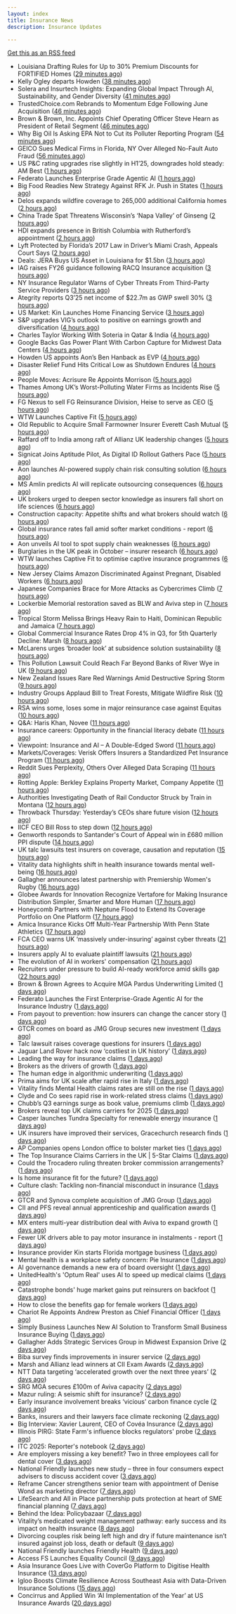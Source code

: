 ```yaml
---
layout: index
title: Insurance News
description: Insurance Updates

---
```


[Get this as an RSS feed](/insurance.rss)

<!-- news_marker starts -->
- Louisiana Drafting Rules for Up to 30% Premium Discounts for FORTIFIED Homes ([29 minutes ago](https://www.insurancejournal.com/news/southcentral/2025/10/23/844930.htm))
- Kelly Ogley departs Howden ([38 minutes ago](https://www.postonline.co.uk/broker/7959269/kelly-ogley-departs-howden))
- Solera and Insurtech Insights: Expanding Global Impact Through AI, Sustainability, and Gender Diversity ([41 minutes ago](https://www.insurtechinsights.com/solera-and-insurtech-insights-expanding-global-impact-through-ai-sustainability-and-gender-diversity/))
- TrustedChoice.com Rebrands to Momentum Edge Following June Acquisition ([46 minutes ago](https://www.insurancejournal.com/news/southcentral/2025/10/23/844913.htm))
- Brown & Brown, Inc. Appoints Chief Operating Officer Steve Hearn as President of Retail Segment ([46 minutes ago](https://www.insurtechinsights.com/brown-brown-inc-appoints-chief-operating-officer-steve-hearn-as-president-of-retail-segment/))
- Why Big Oil Is Asking EPA Not to Cut its Polluter Reporting Program ([54 minutes ago](https://www.insurancejournal.com/news/southcentral/2025/10/23/844922.htm))
- GEICO Sues Medical Firms in Florida, NY Over Alleged No-Fault Auto Fraud ([56 minutes ago](https://www.insurancejournal.com/news/southeast/2025/10/23/844916.htm))
- US P&C rating upgrades rise slightly in H1’25, downgrades hold steady: AM Best ([1 hours ago](https://www.reinsurancene.ws/us-pc-rating-upgrades-rise-slightly-in-h125-downgrades-hold-steady-am-best/))
- Federato Launches Enterprise Grade Agentic AI ([1 hours ago](https://insurance-edge.net/2025/10/23/federato-launches-enterprise-grade-agentic-ai/))
- Big Food Readies New Strategy Against RFK Jr. Push in States ([1 hours ago](https://www.insurancejournal.com/news/southcentral/2025/10/23/844908.htm))
- Delos expands wildfire coverage to 265,000 additional California homes ([2 hours ago](https://www.reinsurancene.ws/delos-expands-wildfire-coverage-to-265000-additional-california-homes/))
- China Trade Spat Threatens Wisconsin’s ‘Napa Valley’ of Ginseng ([2 hours ago](https://www.insurancejournal.com/news/midwest/2025/10/23/844900.htm))
- HDI expands presence in British Columbia with Rutherford’s appointment ([2 hours ago](https://www.reinsurancene.ws/hdi-expands-presence-in-british-columbia-with-rutherfords-appointment/))
- Lyft Protected by Florida’s 2017 Law in Driver’s Miami Crash, Appeals Court Says ([2 hours ago](https://www.insurancejournal.com/news/southeast/2025/10/23/844896.htm))
- Deals: JERA Buys US Asset in Louisiana for $1.5bn ([3 hours ago](https://insurance-edge.net/2025/10/23/deals-jera-buys-us-asset-in-louisiana/))
- IAG raises FY26 guidance following RACQ Insurance acquisition ([3 hours ago](https://www.reinsurancene.ws/iag-raises-fy26-guidance-following-racq-insurance-acquisition/))
- NY Insurance Regulator Warns of Cyber Threats From Third-Party Service Providers ([3 hours ago](https://www.insurancejournal.com/news/east/2025/10/23/844892.htm))
- Ategrity reports Q3’25 net income of $22.7m as GWP swell 30% ([3 hours ago](https://www.reinsurancene.ws/ategrity-reports-q325-net-income-of-22-7m-as-gwp-swell-30/))
- US Market: Kin Launches Home Financing Service ([3 hours ago](https://insurance-edge.net/2025/10/23/us-market-kin-launches-home-financing-service/))
- S&P upgrades VIG’s outlook to positive on earnings growth and diversification ([4 hours ago](https://www.reinsurancene.ws/sp-upgrades-vigs-outlook-to-positive-on-earnings-growth-and-diversification/))
- Charles Taylor Working With Soteria in Qatar & India ([4 hours ago](https://insurance-edge.net/2025/10/23/charles-taylor-working-with-soteria-in-qatar-india/))
- Google Backs Gas Power Plant With Carbon Capture for Midwest Data Centers ([4 hours ago](https://www.insurancejournal.com/news/midwest/2025/10/23/844889.htm))
- Howden US appoints Aon’s Ben Hanback as EVP ([4 hours ago](https://www.reinsurancene.ws/howden-us-appoints-aons-ben-hanback-as-evp/))
- Disaster Relief Fund Hits Critical Low as Shutdown Endures ([4 hours ago](https://www.insurancejournal.com/news/national/2025/10/23/844884.htm))
- People Moves: Acrisure Re Appoints Morrison ([5 hours ago](https://www.insurancejournal.com/news/east/2025/10/23/844643.htm))
- Thames Among UK’s Worst-Polluting Water Firms as Incidents Rise ([5 hours ago](https://www.insurancejournal.com/news/international/2025/10/23/844876.htm))
- FG Nexus to sell FG Reinsurance Division, Heise to serve as CEO ([5 hours ago](https://www.reinsurancene.ws/fg-nexus-to-sell-fg-reinsurance-division-heise-to-serve-as-ceo/))
- WTW Launches Captive Fit ([5 hours ago](https://insurance-edge.net/2025/10/23/willis-launches-captive-fit/))
- Old Republic to Acquire Small Farmowner Insurer Everett Cash Mutual ([5 hours ago](https://www.insurancejournal.com/news/east/2025/10/23/844873.htm))
- Raffard off to India among raft of Allianz UK leadership changes ([5 hours ago](https://www.postonline.co.uk/news/7959266/raffard-off-to-india-among-raft-of-allianz-uk-leadership-changes))
- Signicat Joins Aptitude Pilot, As Digital ID Rollout Gathers Pace ([5 hours ago](https://insurance-edge.net/2025/10/23/signicat-joins-aptitude-pilot-as-digital-id-rollout-gathers-pace/))
- Aon launches AI-powered supply chain risk consulting solution ([6 hours ago](https://www.reinsurancene.ws/aon-launches-ai-powered-supply-chain-risk-consulting-solution/))
- MS Amlin predicts AI will replicate outsourcing consequences ([6 hours ago](https://www.postonline.co.uk/technology/7959262/ms-amlin-predicts-ai-will-replicate-outsourcing-consequences))
- UK brokers urged to deepen sector knowledge as insurers fall short on life sciences ([6 hours ago](https://www.insurancebusinessmag.com/uk/news/breaking-news/uk-brokers-urged-to-deepen-sector-knowledge-as-insurers-fall-short-on-life-sciences-554028.aspx))
- Construction capacity: Appetite shifts and what brokers should watch ([6 hours ago](https://www.insurancebusinessmag.com/uk/news/construction-engineering/construction-capacity-appetite-shifts-and-what-brokers-should-watch-554027.aspx))
- Global insurance rates fall amid softer market conditions - report ([6 hours ago](https://www.insurancebusinessmag.com/uk/news/breaking-news/global-insurance-rates-fall-amid-softer-market-conditions--report-554021.aspx))
- Aon unveils AI tool to spot supply chain weaknesses ([6 hours ago](https://www.insurancebusinessmag.com/uk/news/technology/aon-unveils-ai-tool-to-spot-supply-chain-weaknesses-554020.aspx))
- Burglaries in the UK peak in October – insurer research ([6 hours ago](https://www.insurancebusinessmag.com/uk/news/property-insurance/burglaries-in-the-uk-peak-in-october--insurer-research-554019.aspx))
- WTW launches Captive Fit to optimise captive insurance programmes ([6 hours ago](https://www.reinsurancene.ws/willis-launches-captive-fit-to-optimise-captive-insurance-programmes/))
- New Jersey Claims Amazon Discriminated Against Pregnant, Disabled Workers ([6 hours ago](https://www.insurancejournal.com/news/east/2025/10/23/844868.htm))
- Japanese Companies Brace for More Attacks as Cybercrimes Climb ([7 hours ago](https://www.insurancejournal.com/news/international/2025/10/23/844858.htm))
- Lockerbie Memorial restoration saved as BLW and Aviva step in ([7 hours ago](https://www.postonline.co.uk/broker/7959263/lockerbie-memorial-restoration-saved-as-blw-and-aviva-step-in))
- Tropical Storm Melissa Brings Heavy Rain to Haiti, Dominican Republic and Jamaica ([7 hours ago](https://www.insurancejournal.com/news/international/2025/10/23/844852.htm))
- Global Commercial Insurance Rates Drop 4% in Q3, for 5th Quarterly Decline: Marsh ([8 hours ago](https://www.insurancejournal.com/news/international/2025/10/23/844830.htm))
- McLarens urges ‘broader look’ at subsidence solution sustainability ([8 hours ago](https://www.postonline.co.uk/claims/7959239/mclarens-urges-%E2%80%98broader-look%E2%80%99-at-subsidence-solution-sustainability))
- This Pollution Lawsuit Could Reach Far Beyond Banks of River Wye in UK ([9 hours ago](https://www.insurancejournal.com/news/international/2025/10/23/844826.htm))
- New Zealand Issues Rare Red Warnings Amid Destructive Spring Storm ([9 hours ago](https://www.insurancejournal.com/news/international/2025/10/23/844823.htm))
- Industry Groups Applaud Bill to Treat Forests, Mitigate Wildfire Risk ([10 hours ago](https://www.insurancejournal.com/news/national/2025/10/23/844812.htm))
- RSA wins some, loses some in major reinsurance case against Equitas ([10 hours ago](https://www.insurancebusinessmag.com/uk/news/breaking-news/rsa-wins-some-loses-some-in-major-reinsurance-case-against-equitas-553999.aspx))
- Q&A: Haris Khan, Novee ([11 hours ago](https://www.postonline.co.uk/technology/7958878/qa-haris-khan-novee))
- Insurance careers: Opportunity in the financial literacy debate ([11 hours ago](https://www.postonline.co.uk/people/7959118/insurance-careers-opportunity-in-the-financial-literacy-debate))
- Viewpoint: Insurance and AI – A Double-Edged Sword ([11 hours ago](https://www.insurancejournal.com/news/national/2025/10/23/844797.htm))
- Markets/Coverages: Verisk Offers Insurers a Standardized Pet Insurance Program ([11 hours ago](https://www.insurancejournal.com/news/national/2025/10/23/843649.htm))
- Reddit Sues Perplexity, Others Over Alleged Data Scraping ([11 hours ago](https://www.insurancejournal.com/news/national/2025/10/23/844783.htm))
- Rotting Apple: Berkley Explains Property Market, Company Appetite ([11 hours ago](https://www.insurancejournal.com/news/national/2025/10/23/844779.htm))
- Authorities Investigating Death of Rail Conductor Struck by Train in Montana ([12 hours ago](https://www.insurancejournal.com/news/west/2025/10/23/844791.htm))
- Throwback Thursday: Yesterday’s CEOs share future vision ([12 hours ago](https://www.postonline.co.uk/people/7956773/throwback-thursday-yesterday%E2%80%99s-ceos-share-future-vision))
- IICF CEO Bill Ross to step down ([12 hours ago](https://www.insurancebusinessmag.com/uk/news/breaking-news/iicf-ceo-bill-ross-to-step-down-554008.aspx))
- Genworth responds to Santander's Court of Appeal win in £680 million PPI dispute ([14 hours ago](https://www.insurancebusinessmag.com/uk/news/breaking-news/genworth-responds-to-santanders-court-of-appeal-win-in-680-million-ppi-dispute-553972.aspx))
- UK talc lawsuits test insurers on coverage, causation and reputation ([15 hours ago](https://www.insurancebusinessmag.com/uk/news/breaking-news/uk-talc-lawsuits-test-insurers-on-coverage-causation-and-reputation-553971.aspx))
- Vitality data highlights shift in health insurance towards mental well-being ([16 hours ago](https://www.insurancebusinessmag.com/uk/news/life-insurance/vitality-data-highlights-shift-in-health-insurance-towards-mental-wellbeing-553967.aspx))
- Gallagher announces latest partnership with Premiership Women's Rugby ([16 hours ago](https://www.insurancebusinessmag.com/uk/news/breaking-news/gallagher-announces-latest-partnership-with-premiership-womens-rugby-553966.aspx))
- Globee Awards for Innovation Recognize Vertafore for Making Insurance Distribution Simpler, Smarter and More Human ([17 hours ago](https://www.insurtechinsights.com/globee-awards-for-innovation-recognize-vertafore-for-making-insurance-distribution-simpler-smarter-and-more-human/))
- Honeycomb Partners with Neptune Flood to Extend Its Coverage Portfolio on One Platform ([17 hours ago](https://www.insurtechinsights.com/honeycomb-partners-with-neptune-flood-to-extend-its-coverage-portfolio-on-one-platform/))
- Amica Insurance Kicks Off Multi-Year Partnership With Penn State Athletics ([17 hours ago](https://www.insurtechinsights.com/amica-insurance-kicks-off-multi-year-partnership-with-penn-state-athletics/))
- FCA CEO warns UK ‘massively under-insuring’ against cyber threats ([21 hours ago](https://www.postonline.co.uk/regulation/7959264/fca-ceo-warns-uk-%E2%80%98massively-under-insuring%E2%80%99-against-cyber-threats))
- Insurers apply AI to evaluate plaintiff lawsuits ([21 hours ago](https://www.dig-in.com/news/insurers-apply-ai-to-evaluate-plaintiff-lawsuits))
- The evolution of AI in workers' compensation ([21 hours ago](https://www.dig-in.com/opinion/the-evolution-of-ai-in-workers-compensation))
- Recruiters under pressure to build AI-ready workforce amid skills gap ([22 hours ago](https://www.insurancebusinessmag.com/uk/business-strategy/recruiters-under-pressure-to-build-aiready-workforce-amid-skills-gap-553936.aspx))
- Brown & Brown Agrees to Acquire MGA Pardus Underwriting Limited ([1 days ago](https://www.insurtechinsights.com/brown-brown-agrees-to-acquire-mga-pardus-underwriting-limited/))
- Federato Launches the First Enterprise-Grade Agentic AI for the Insurance Industry ([1 days ago](https://www.insurtechinsights.com/federato-launches-the-first-enterprise-grade-agentic-ai-for-the-insurance-industry/))
- From payout to prevention: how insurers can change the cancer story ([1 days ago](https://ifamagazine.com/from-payout-to-prevention-how-insurers-can-change-the-cancer-story/))
- GTCR comes on board as JMG Group secures new investment ([1 days ago](https://www.postonline.co.uk/broker/7959250/gtcr-comes-on-board-as-jmg-group-secures-new-investment))
- Talc lawsuit raises coverage questions for insurers ([1 days ago](https://www.postonline.co.uk/commercial/7959251/talc-lawsuit-raises-coverage-questions-for-insurers))
- Jaguar Land Rover hack now ‘costliest in UK history’ ([1 days ago](https://www.postonline.co.uk/news/7959253/jaguar-land-rover-hack-now-%E2%80%98costliest-in-uk-history%E2%80%99))
- Leading the way for insurance claims ([1 days ago](https://www.insurancebusinessmag.com/uk/tv/leading-the-way-for-insurance-claims-553875.aspx))
- Brokers as the drivers of growth ([1 days ago](https://www.insurancebusinessmag.com/uk/news/columns/brokers-as-the-drivers-of-growth-553874.aspx))
- The human edge in algorithmic underwriting ([1 days ago](https://www.insurancebusinessmag.com/uk/news/technology/the-human-edge-in-algorithmic-underwriting-553873.aspx))
- Prima aims for UK scale after rapid rise in Italy ([1 days ago](https://www.postonline.co.uk/news/7959238/prima-aims-for-uk-scale-after-rapid-rise-in-italy))
- Vitality finds Mental Health claims rates are still on the rise ([1 days ago](https://ifamagazine.com/vitality-finds-mental-health-claims-rates-are-still-on-the-rise/))
- Clyde and Co sees rapid rise in work-related stress claims ([1 days ago](https://www.postonline.co.uk/commercial/7959240/clyde-and-co-sees-rapid-rise-in-work-related-stress-claims))
- Chubb’s Q3 earnings surge as book value, premiums climb ([1 days ago](https://www.insurancebusinessmag.com/uk/news/breaking-news/chubbs-q3-earnings-surge-as-book-value-premiums-climb-553846.aspx))
- Brokers reveal top UK claims carriers for 2025 ([1 days ago](https://www.insurancebusinessmag.com/uk/news/claims/brokers-reveal-top-uk-claims-carriers-for-2025-553843.aspx))
- Casper launches Tundra Specialty for renewable energy insurance ([1 days ago](https://www.insurancebusinessmag.com/uk/news/breaking-news/casper-launches-tundra-specialty-for-renewable-energy-insurance-553838.aspx))
- UK insurers have improved their services, Gracechurch research finds ([1 days ago](https://www.insurancebusinessmag.com/uk/news/breaking-news/uk-insurers-have-improved-their-services-gracechurch-research-finds-553835.aspx))
- AP Companies opens London office to bolster market ties ([1 days ago](https://www.insurancebusinessmag.com/uk/news/breaking-news/ap-companies-opens-london-office-to-bolster-market-ties-553834.aspx))
- The Top Insurance Claims Carriers in the UK | 5-Star Claims ([1 days ago](https://www.insurancebusinessmag.com/uk/best-insurance/the-top-insurance-claims-carriers-in-the-uk--5star-claims-552040.aspx))
- Could the Trocadero ruling threaten broker commission arrangements? ([1 days ago](https://www.postonline.co.uk/broker/7958897/could-the-trocadero-ruling-threaten-broker-commission-arrangements))
- Is home insurance fit for the future? ([1 days ago](https://www.postonline.co.uk/personal/7959041/is-home-insurance-fit-for-the-future))
- Culture clash: Tackling non-financial misconduct in insurance ([1 days ago](https://www.postonline.co.uk/regulation/7958979/culture-clash-tackling-non-financial-misconduct-in-insurance))
- GTCR and Synova complete acquisition of JMG Group ([1 days ago](https://www.insurancebusinessmag.com/uk/news/mergers-acquisitions/gtcr-and-synova-complete-acquisition-of-jmg-group-553807.aspx))
- CII and PFS reveal annual apprenticeship and qualification awards ([1 days ago](https://www.insurancebusinessmag.com/uk/news/breaking-news/cii-and-pfs-reveal-annual-apprenticeship-and-qualification-awards-553805.aspx))
- MX enters multi-year distribution deal with Aviva to expand growth ([1 days ago](https://www.insurancebusinessmag.com/uk/news/breaking-news/mx-enters-multiyear-distribution-deal-with-aviva-to-expand-growth-553801.aspx))
- Fewer UK drivers able to pay motor insurance in instalments - report ([1 days ago](https://www.insurancebusinessmag.com/uk/news/auto-motor/fewer-uk-drivers-able-to-pay-motor-insurance-in-instalments--report-553798.aspx))
- Insurance provider Kin starts Florida mortgage business ([1 days ago](https://www.dig-in.com/news/insurance-provider-kin-starts-florida-mortgage-business))
- Mental health is a workplace safety concern: Pie Insurance ([1 days ago](https://www.dig-in.com/news/mental-health-is-a-workplace-safety-concern-pie-insurance))
- AI governance demands a new era of board oversight ([1 days ago](https://www.dig-in.com/opinion/ai-governance-demands-a-new-era-of-oversight))
- UnitedHealth's 'Optum Real' uses AI to speed up medical claims ([1 days ago](https://www.dig-in.com/articles/unitedhealth-uses-ai-to-speed-up-medical-claims))
- Catastrophe bonds' huge market gains put reinsurers on backfoot ([1 days ago](https://www.dig-in.com/articles/catastrophe-bonds-huge-market-gains-reinsurers-on-backfoot))
- How to close the benefits gap for female workers ([1 days ago](https://www.dig-in.com/news/how-to-close-the-benefits-gap-for-female-workers))
- Chariot Re Appoints Andrew Preston as Chief Financial Officer ([1 days ago](https://www.insurtechinsights.com/chariot-re-appoints-andrew-preston-as-chief-financial-officer/))
- Simply Business Launches New AI Solution to Transform Small Business Insurance Buying ([1 days ago](https://www.insurtechinsights.com/simply-business-launches-new-ai-solution-to-transform-small-business-insurance-buying/))
- Gallagher Adds Strategic Services Group in Midwest Expansion Drive ([2 days ago](https://www.insurtechinsights.com/gallagher-adds-strategic-services-group-in-midwest-expansion-drive/))
- Biba survey finds improvements in insurer service ([2 days ago](https://www.postonline.co.uk/news/7959244/biba-survey-finds-improvements-in-insurer-service))
- Marsh and Allianz lead winners at CII Exam Awards ([2 days ago](https://www.postonline.co.uk/people/7959243/marsh-and-allianz-lead-winners-at-cii-exam-awards))
- NTT Data targeting ‘accelerated growth over the next three years’ ([2 days ago](https://www.postonline.co.uk/news/7959241/ntt-data-targeting-%E2%80%98accelerated-growth-over-the-next-three-years%E2%80%99))
- SRG MGA secures £100m of Aviva capacity ([2 days ago](https://www.postonline.co.uk/news/7959242/srg-mga-secures-%C2%A3100m-of-aviva-capacity))
- Mazur ruling: A seismic shift for insurance? ([2 days ago](https://www.postonline.co.uk/regulation/7959211/mazur-ruling-a-seismic-shift-for-insurance))
- Early insurance involvement breaks ‘vicious’ carbon finance cycle ([2 days ago](https://www.postonline.co.uk/commercial/7959225/early-insurance-involvement-breaks-%E2%80%98vicious%E2%80%99-carbon-finance-cycle))
- Banks, insurers and their lawyers face climate reckoning ([2 days ago](https://www.postonline.co.uk/regulation/7959115/banks-insurers-and-their-lawyers-face-climate-reckoning))
- Big Interview: Xavier Laurent, CEO of Covéa Insurance ([2 days ago](https://www.postonline.co.uk/personal/7959227/big-interview-xavier-laurent-ceo-of-cov%C3%A9a-insurance))
- Illinois PIRG: State Farm's influence blocks regulators' probe ([2 days ago](https://www.dig-in.com/news/illinois-pirg-state-farms-influence-blocks-regulators))
- ITC 2025: Reporter's notebook ([2 days ago](https://www.dig-in.com/news/itc-2025-reporters-notebook))
- Are employers missing a key benefit? Two in three employees call for dental cover ([3 days ago](https://ifamagazine.com/are-employers-missing-a-key-benefit-two-in-three-employees-call-for-dental-cover/))
- National Friendly launches new study – three in four consumers expect advisers to discuss accident cover ([3 days ago](https://ifamagazine.com/national-friendly-launches-new-study-three-in-four-consumers-expect-advisers-to-discuss-accident-cover/))
- Reframe Cancer strengthens senior team with appointment of Denise Wond as marketing director ([7 days ago](https://ifamagazine.com/reframe-cancer-strengthens-senior-team-with-appointment-of-denise-wond-as-marketing-director/))
- LifeSearch and All in Place partnership puts protection at heart of SME financial planning ([7 days ago](https://ifamagazine.com/lifesearch-and-all-in-place-partnership-puts-protection-at-heart-of-sme-financial-planning/))
- Behind the Idea: Policybazaar ([7 days ago](https://thefintechtimes.com/behind-the-idea-policybazaar/))
- Vitality’s medicated weight management pathway: early success and its impact on health insurance ([8 days ago](https://ifamagazine.com/vitalitys-medicated-weight-management-pathway-early-success-and-its-impact-on-health-insurance/))
- Divorcing couples risk being left high and dry if future maintenance isn’t insured against job loss, death or default ([9 days ago](https://ifamagazine.com/divorcing-couples-risk-being-left-high-and-dry-if-future-maintenance-isnt-insured-against-job-loss-death-or-default/))
- National Friendly launches Friendly Health ([9 days ago](https://ifamagazine.com/national-friendly-launches-friendly-health/))
- Access FS Launches Equality Council ([9 days ago](https://ifamagazine.com/access-fs-launches-equality-council/))
- Asia Insurance Goes Live with CoverGo Platform to Digitise Health Insurance ([13 days ago](https://thefintechtimes.com/asia-insurance-goes-live-with-covergo-platform-to-digitise-health-insurance/))
- Igloo Boosts Climate Resilience Across Southeast Asia with Data-Driven Insurance Solutions ([15 days ago](https://thefintechtimes.com/igloo-boosts-climate-resilience-across-southeast-asia-with-data-driven-insurance-solutions/))
- Concirrus and Applied Win ‘AI Implementation of the Year’ at US Insurance Awards ([20 days ago](https://thefintechtimes.com/concirrus-ai-cuts-aviation-underwriting-time-from-36-hours-to-minutes-for-applied-aviation/))

<!-- news_marker ends -->